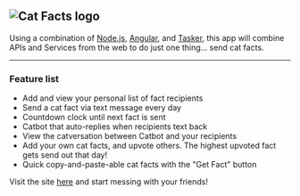 ![Cat Facts logo](http://i.imgur.com/9RGJ5Ea.png)
---
Using a combination of [Node.js](https://nodejs.org), [Angular](https://angularjs.org/), and [Tasker](https://tasker.dinglisch.net/), this app will combine APIs and Services from the web to do just one thing... send cat facts.

---
### Feature list
- Add and view your personal list of fact recipients
- Send a cat fact via text message every day
- Countdown clock until next fact is sent
- Catbot that auto-replies when recipients text back
- View the catversation between Catbot and your recipients
- Add your own cat facts, and upvote others. The highest upvoted fact gets send out that day!
- Quick copy-and-paste-able cat facts with the "Get Fact" button

Visit the site [here](https://cat-fact.herokuapp.com) and start messing with your friends!